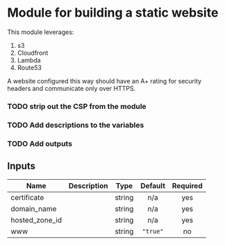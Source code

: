 # Module for building a static website

This module leverages:
1. s3
2. Cloudfront
3. Lambda
4. Route53

A website configured this way should have an A+ rating for security headers and communicate only over HTTPS.

### TODO strip out the CSP from the module
### TODO Add descriptions to the variables
### TODO Add outputs

## Inputs

| Name | Description | Type | Default | Required |
|------|-------------|:----:|:-----:|:-----:|
| certificate |  | string | n/a | yes |
| domain\_name |  | string | n/a | yes |
| hosted\_zone\_id |  | string | n/a | yes |
| www |  | string | `"true"` | no |


